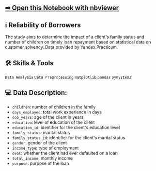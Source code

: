 ## [➡ Open this Notebook with nbviewer](https://nbviewer.org/github/vartemyev88/data-analysis/blob/main/projects/practicum-borrowers_reliability/DS-practicum-borrowers_reliability.ipynb)

## ℹ Reliability of Borrowers

The study aims to determine the impact of a client's family status and number of children on timely loan repayment based on statistical data on customer solvency.
Data provided by Yandex.Practicum.

## 🛠 Skills & Tools

`Data Analysis`
`Data Preprocessing`
`matplotlib` `pandas` `pymystem3`

## 💻 Data Description:

-   `children`: number of children in the family
-   `days_employed`: total work experience in days
-   `dob_years`: age of the client in years
-   `education`: level of education of the client
-   `education_id`: identifier for the client's education level
-   `family_status`: marital status
-   `family_status_id`: identifier for the client's marital status
-   `gender`: gender of the client
-   `income_type`: type of employment
-   `debt`: whether the client had ever defaulted on a loan
-   `total_income`: monthly income
-   `purpose`: purpose of the loan
